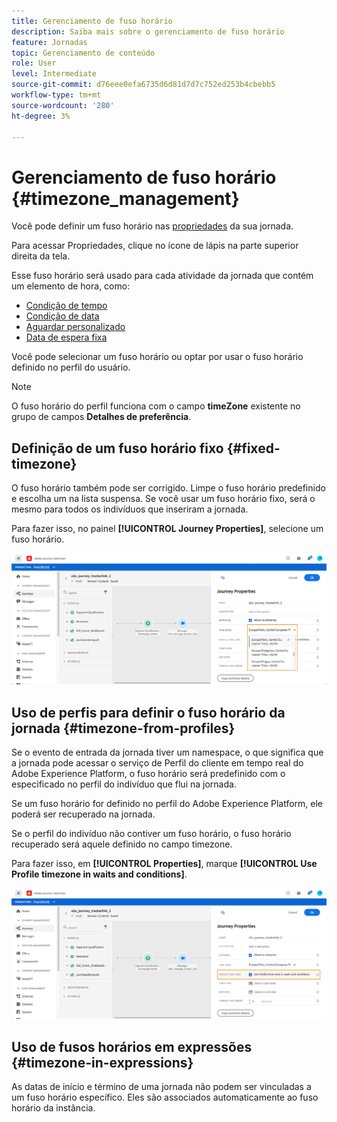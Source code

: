 ```yaml
---
title: Gerenciamento de fuso horário
description: Saiba mais sobre o gerenciamento de fuso horário
feature: Jornadas
topic: Gerenciamento de conteúdo
role: User
level: Intermediate
source-git-commit: d76eee0efa6735d6d81d7d7c752ed253b4cbebb5
workflow-type: tm+mt
source-wordcount: '280'
ht-degree: 3%

---
```


# Gerenciamento de fuso horário {#timezone_management}

Você pode definir um fuso horário nas [propriedades](../building-journeys/journey-gs.md#change-properties) da sua jornada.

Para acessar Propriedades, clique no ícone de lápis na parte superior direita da tela.

Esse fuso horário será usado para cada atividade da jornada que contém um elemento de hora, como:

* [Condição de tempo](../building-journeys/condition-activity.md#time_condition)
* [Condição de data](../building-journeys/condition-activity.md#date_condition)
* [Aguardar personalizado](../building-journeys/wait-activity.md#custom)
* [Data de espera fixa](../building-journeys/wait-activity.md#fixed_date)

Você pode selecionar um fuso horário ou optar por usar o fuso horário definido no perfil do usuário.

>[!NOTE]
>
>O fuso horário do perfil funciona com o campo **timeZone** existente no grupo de campos **Detalhes de preferência**.

## Definição de um fuso horário fixo {#fixed-timezone}

O fuso horário também pode ser corrigido. Limpe o fuso horário predefinido e escolha um na lista suspensa. Se você usar um fuso horário fixo, será o mesmo para todos os indivíduos que inseriram a jornada.

Para fazer isso, no painel **[!UICONTROL Journey Properties]**, selecione um fuso horário.

![](../assets/journey72.png)

## Uso de perfis para definir o fuso horário da jornada {#timezone-from-profiles}

Se o evento de entrada da jornada tiver um namespace, o que significa que a jornada pode acessar o serviço de Perfil do cliente em tempo real do Adobe Experience Platform, o fuso horário será predefinido com o especificado no perfil do indivíduo que flui na jornada.

Se um fuso horário for definido no perfil do Adobe Experience Platform, ele poderá ser recuperado na jornada.

Se o perfil do indivíduo não contiver um fuso horário, o fuso horário recuperado será aquele definido no campo timezone.

Para fazer isso, em **[!UICONTROL Properties]**, marque **[!UICONTROL Use Profile timezone in waits and conditions]**.

![](../assets/journey73.png)

## Uso de fusos horários em expressões {#timezone-in-expressions}

As datas de início e término de uma jornada não podem ser vinculadas a um fuso horário específico. Eles são associados automaticamente ao fuso horário da instância.
